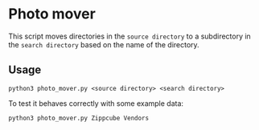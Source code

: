 # Photo mover

This script moves directories in the `source directory` to 
a subdirectory in the `search directory` based on the name of the directory.

## Usage

`
python3 photo_mover.py <source directory> <search directory>
`

To test it behaves correctly with some example data:

`
python3 photo_mover.py Zippcube Vendors
`

